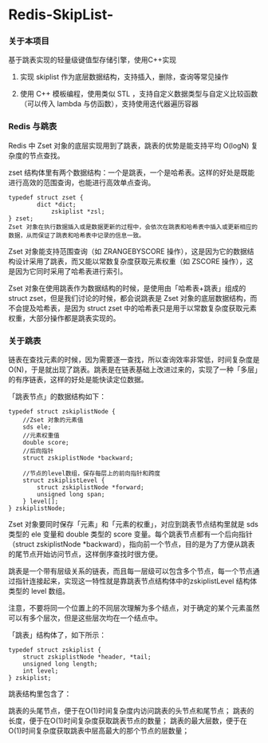 # Redis-SkipList-

### 关于本项目
基于跳表实现的轻量级键值型存储引擎，使用C++实现

1. 实现 skiplist 作为底层数据结构，支持插入，删除，查询等常见操作

2. 使用 C++ 模板编程，使用类似 STL ，支持自定义数据类型与自定义比较函数（可以传入 lambda 与仿函数），支持使用迭代器遍历容器

### Redis 与跳表

Redis 中 Zset 对象的底层实现用到了跳表，跳表的优势是能支持平均 O(logN) 复杂度的节点查找。

zset 结构体里有两个数据结构：一个是跳表，一个是哈希表。这样的好处是既能进行高效的范围查询，也能进行高效单点查询。

```
typedef struct zset {
        dict *dict;
            zskiplist *zsl;
} zset;
Zset 对象在执行数据插入或是数据更新的过程中，会依次在跳表和哈希表中插入或更新相应的数据，从而保证了跳表和哈希表中记录的信息一致。
```

Zset 对象能支持范围查询（如 ZRANGEBYSCORE 操作），这是因为它的数据结构设计采用了跳表，而又能以常数复杂度获取元素权重（如 ZSCORE 操作），这是因为它同时采用了哈希表进行索引。

Zset 对象在使用跳表作为数据结构的时候，是使用由「哈希表+跳表」组成的 struct zset，但是我们讨论的时候，都会说跳表是 Zset 对象的底层数据结构，而不会提及哈希表，是因为 struct zset 中的哈希表只是用于以常数复杂度获取元素权重，大部分操作都是跳表实现的。

### 关于跳表

链表在查找元素的时候，因为需要逐一查找，所以查询效率非常低，时间复杂度是O(N)，于是就出现了跳表。跳表是在链表基础上改进过来的，实现了一种「多层」的有序链表，这样的好处是能快读定位数据。

「跳表节点」的数据结构如下：

```
typedef struct zskiplistNode {
    //Zset 对象的元素值
    sds ele;
    //元素权重值
    double score;
    //后向指针
    struct zskiplistNode *backward;

    //节点的level数组，保存每层上的前向指针和跨度
    struct zskiplistLevel {
        struct zskiplistNode *forward;
        unsigned long span;
    } level[];
} zskiplistNode;
```
Zset 对象要同时保存「元素」和「元素的权重」，对应到跳表节点结构里就是 sds 类型的 ele 变量和 double 类型的 score 变量。每个跳表节点都有一个后向指针（struct zskiplistNode *backward），指向前一个节点，目的是为了方便从跳表的尾节点开始访问节点，这样倒序查找时很方便。

跳表是一个带有层级关系的链表，而且每一层级可以包含多个节点，每一个节点通过指针连接起来，实现这一特性就是靠跳表节点结构体中的zskiplistLevel 结构体类型的 level 数组。

注意，不要将同一个位置上的不同层次理解为多个结点，对于确定的某个元素虽然可以有多个层次，但是这些层次均在一个结点中。

「跳表」结构体了，如下所示：

```
typedef struct zskiplist {
    struct zskiplistNode *header, *tail;
    unsigned long length;
    int level;
} zskiplist;
```

跳表结构里包含了：

跳表的头尾节点，便于在O(1)时间复杂度内访问跳表的头节点和尾节点；
跳表的长度，便于在O(1)时间复杂度获取跳表节点的数量；
跳表的最大层数，便于在O(1)时间复杂度获取跳表中层高最大的那个节点的层数量；
